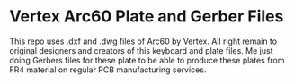# Vertex Arc60 Plate and Gerber Files

This repo uses .dxf and .dwg files of Arc60 by Vertex. All right remain to original designers and creators of this keyboard and plate files. Me just doing Gerbers files for these plate to be able to produce these plates from FR4 material on regular PCB manufacturing services.
